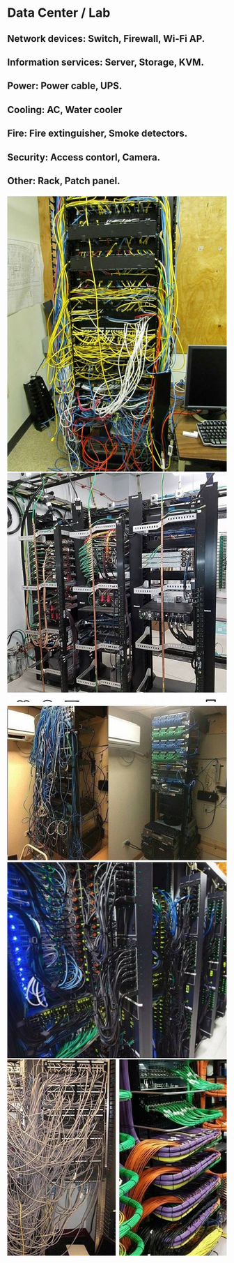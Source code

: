 # Data Center / Lab

## Network devices: Switch, Firewall, Wi-Fi AP.

## Information services: Server, Storage, KVM.

## Power: Power cable, UPS.

## Cooling: AC, Water cooler

## Fire: Fire extinguisher, Smoke detectors.

## Security: Access contorl, Camera.

## Other: Rack, Patch panel.

![](fig/cabling-1.jpg)
![](fig/cabling-2.jpg)
![](fig/cabling-3.jpg)
![](fig/cabling-4.jpg)
![](fig/cabling-0.jpg)
